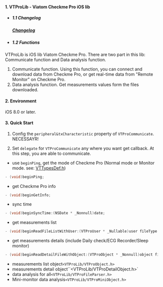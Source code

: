 #### 1. VTProLib - Viatom Checkme Pro iOS lib

* ##### 1.1 Changelog

    ##### [Changelog](!.\changeLog.md)

* ##### 1.2 Functions

VTProLib is iOS lib Viatom Checkme Pro. There are two part in this lib: Communicate function and Data analysis function.

   1. Communicate function. Using this function, you can connect and download data from Checkme Pro, or get real-time data from "Remote Monitor" on Checkme Pro.
   2. Data analysis function. Get measurements values form the files downloaded.

#### 2. Environment

iOS 8.0 or later.

#### 3. Quick Start
1. Config the `peripheral&txCharacteristic` property of `VTProCommunicate`. NECESSAYR!

2. Set `delegate` for `VTProCommunicate` any where you want get callback. At this step, you are able to communicate.

- use `beginPing`, get the mode of Checkme Pro (Normal mode or Monitor mode. see: [VTTypesDef.h](https://github.com/viatom-dev/VTProLib/blob/master/LibUseDemo/LibUseDemo/VTProLib.framework/Headers/VTTypesDef.h))

```objective-c
- (void)beginPing;
```

- get Checkme Pro info

```objective-c
- (void)beginGetInfo;
```

- sync time
```objective-c
- (void)beginSyncTime:(NSDate * _Nonnull)date;
```

- get measurements list
```objective-c
- (void)beginReadFileListWithUser:(VTProUser * _Nullable)user fileType:(VTProFileType)type;
```

- get measurements  details (include Daily check/ECG Recorder/Sleep monitor)
```objective-c
- (void)beginReadDetailFileWithObject:(VTProObject * _Nonnull)object fileType:(VTProFileType)type;
```

- measurements list object`<VTProLib/VTProObject.h>`
- measurements detail object``<VTProLib/VTProDetailObject.h>`
- data analysis for all`<VTProLib/VTProFileParser.h>`
- Mini-monitor data analysis`<VTProLib/VTProMiniObject.h>`
